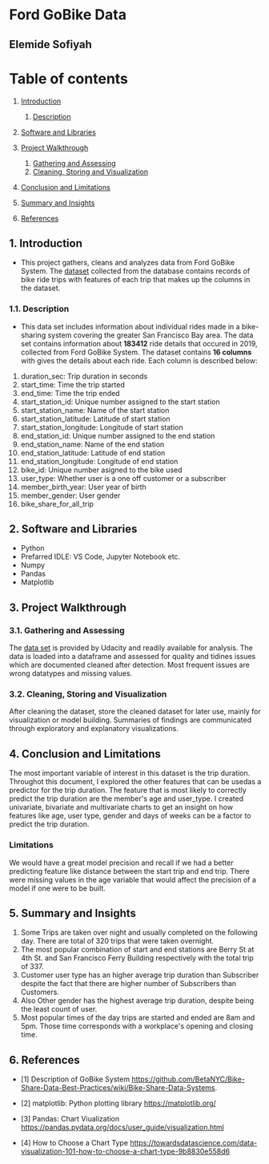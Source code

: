 # Ford GoBike Data
## Elemide Sofiyah


# Table of contents
1. [Introduction](#introduction)
    1. [Description](#description)
    
2. [Software and Libraries](#libraries)

3. [Project Walkthrough](#walk)
    1. [Gathering and Assessing](#sub1)
    2. [Cleaning, Storing and Visualization](#sub2)
        
4. [Conclusion and Limitations](#conclusion)

5. [Summary and Insights](#summary)

6. [References](#references)

## 1. Introduction <a name="introduction"></a>
- This project gathers, cleans and analyzes data from Ford GoBike System. The [dataset](https://www.google.com/url?q=https://video.udacity-data.com/topher/2020/October/5f91cf38_201902-fordgobike-tripdata/201902-fordgobike-tripdata.csv&sa=D&source=editors&ust=1659713813739392&usg=AOvVaw3FJndwEO6Sb_bQq5a7W6mb) collected from the database contains records of bike ride trips with features of each trip that makes up the columns in the dataset.
### 1.1. Description <a name="description"></a>
- This data set includes information about individual rides made in a bike-sharing system covering the greater San Francisco Bay area. The data set contains information about **183412** ride details that occured in 2019, collected from Ford GoBike System. The dataset contains **16 columns** with gives the details about each ride. Each column is described below:
1. duration_sec: Trip duration in seconds
2. start_time: Time the trip started
3. end_time: Time the trip ended
4. start_station_id: Unique number assigned to the start station
5. start_station_name: Name of the start station
6. start_station_latitude: Latitude of start station
7. start_station_longitude: Longitude of start station
8. end_station_id: Unique number assigned to the end station
9. end_station_name: Name of the end station
10. end_station_latitude: Latitude of end station
11. end_station_longitude: Longitude of end station
12. bike_id: Unique number asigned to the bike used
13. user_type: Whether user is a one off customer or a subscriber
14. member_birth_year: User year of birth
15. member_gender: User gender
16. bike_share_for_all_trip

    
## 2. Software and Libraries <a name="libraries"></a>
- Python
- Prefarred IDLE: VS Code, Jupyter Notebook etc.
- Numpy
- Pandas
- Matplotlib

## 3. Project Walkthrough <a name="walk"></a>
### 3.1. Gathering and Assessing <a name="sub1"></a>
The [data set](https://www.google.com/url?q=https://video.udacity-data.com/topher/2020/October/5f91cf38_201902-fordgobike-tripdata/201902-fordgobike-tripdata.csv&sa=D&source=editors&ust=1659713813739392&usg=AOvVaw3FJndwEO6Sb_bQq5a7W6mb) is provided by Udacity and readily available for analysis. 
The data is loaded into a dataframe and assessed for quality and tidines issues which are documented cleaned after detection. Most frequent issues are wrong datatypes and missing values.

### 3.2. Cleaning, Storing and Visualization <a name="sub2"></a>
After cleaning the dataset, store the cleaned dataset for later use, mainly for visualization or model building. Summaries of findings are communicated through exploratory and explanatory visualizations.

## 4. Conclusion and Limitations <a name="conclusion"></a>
The most important variable of interest in this dataset is the trip duration. 
Throughot this document, I explored the other features that can be usedas a predictor for the trip duration. 
The feature that is most likely to correctly predict the trip duration are the member's age and user_type. 
I created univariate, bivariate and multivariate charts to get an insight on how features like age, user type, gender and days of weeks can be a factor to predict the trip duration.

### Limitations
We would have a great model precision and recall if we had a better predicting feature like distance between the start trip and end trip. 
There were missing values in the age variable that would affect the precision of a model if one were to be built. 

## 5. Summary and Insights <a name="summary"></a>
1. Some Trips are taken over night and usually completed on the following day. There are total of 320 trips that were taken overnight.
2. The most popular combination of start and end stations are Berry St at 4th St. and San Francisco Ferry Building respectively with the total trip of 337.
3. Customer user type has an higher average trip duration than Subscriber despite the fact that there are higher number of Subscribers than Customers.
4. Also Other gender has the highest average trip duration, despite being the least count of user.
5. Most popular times of the day trips are started and ended are 8am and 5pm. Those time corresponds with a workplace's opening and closing time.

## 6. References <a name="references"></a>
- [1]  Description of GoBike System
 https://github.com/BetaNYC/Bike-Share-Data-Best-Practices/wiki/Bike-Share-Data-Systems.


- [2] matplotlib: Python plotting library
https://matplotlib.org/

- [3] Pandas: Chart Viualization
https://pandas.pydata.org/docs/user_guide/visualization.html

- [4] How to Choose a Chart Type
https://towardsdatascience.com/data-visualization-101-how-to-choose-a-chart-type-9b8830e558d6
